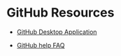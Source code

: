 # GitHub Resources

- [GitHub Desktop Application](https://desktop.github.com)

- [GitHub help FAQ](https://help.github.com)


